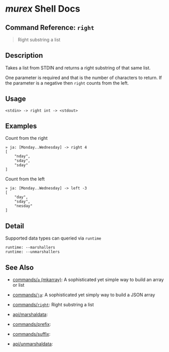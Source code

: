 # _murex_ Shell Docs

## Command Reference: `right`

> Right substring a list

## Description

Takes a list from STDIN and returns a right substring of that same list.

One parameter is required and that is the number of characters to return. If
the parameter is a negative then `right` counts from the left.

## Usage

    <stdin> -> right int -> <stdout>

## Examples

Count from the right

    » ja: [Monday..Wednesday] -> right 4
    [
        "nday",
        "sday",
        "sday"
    ]
    
Count from the left

    » ja: [Monday..Wednesday] -> left -3
    [
        "day",
        "sday",
        "nesday"
    ]

## Detail

Supported data types can queried via `runtime`

    runtime: --marshallers
    runtime: --unmarshallers

## See Also

* [commands/`a` (mkarray)](../commands/a.md):
  A sophisticated yet simple way to build an array or list
* [commands/`ja`](../commands/ja.md):
  A sophisticated yet simply way to build a JSON array
* [commands/`right`](../commands/right.md):
  Right substring a list
* [api/marshaldata](../api/marshaldata.md):
  
* [commands/prefix](../commands/prefix.md):
  
* [commands/suffix](../commands/suffix.md):
  
* [api/unmarshaldata](../api/unmarshaldata.md):
  